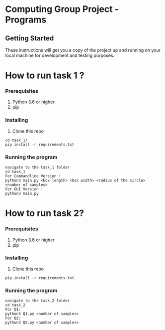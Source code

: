 # Computing Group Project - Programs

## Getting Started
These instructions will get you a copy of the project up and running on your local machine for development and testing purposes.

# How to run task 1 ?

### Prerequisites

1. Python 3.6 or higher
2. pip

### Installing

1. Clone this repo
```
cd task_1/
pip install -r requirements.txt
```
### Running the program

```
navigate to the task_1 folder
cd task_1
For Commandline Version :
python3 main.py <box length> <box width> <radius of the circle> <number of samples>
For GUI Version :
python3 main.py
```

# How to run task 2?
### Prerequisites

1. Python 3.6 or higher
2. pip

### Installing

1. Clone this repo
```
pip install -r requirements.txt
```
### Running the program

```
navigate to the task_2 folder
cd task_2
For Q1:
python3 Q1.py <number of samples>
For Q2:
python3 Q2.py <number of samples>
```
